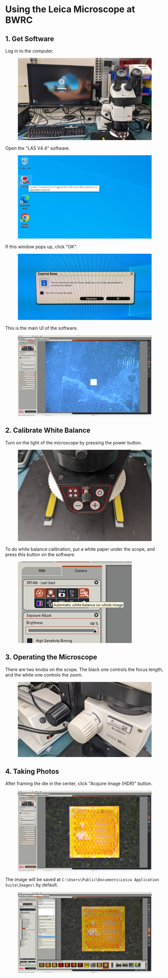 # Using the Leica Microscope at BWRC

## 1. Get Software

Log in to the computer.

<figure><img src="../.gitbook/assets/image (6) (1).png" alt=""><figcaption></figcaption></figure>

Open the "LAS V4.4" software.

<figure><img src="../.gitbook/assets/image (3) (1) (7).png" alt=""><figcaption></figcaption></figure>

If this window pops up, click "OK".

<figure><img src="../.gitbook/assets/image (12) (1).png" alt=""><figcaption></figcaption></figure>



This is the main UI of the software.

<figure><img src="../.gitbook/assets/image (1) (2) (3).png" alt=""><figcaption></figcaption></figure>



## 2. Calibrate White Balance

Turn on the light of the microscope by pressing the power button.

<figure><img src="../.gitbook/assets/image (5) (3).png" alt=""><figcaption></figcaption></figure>



To do white balance calibration, put a white paper under the scope, and press this button on the software.

<figure><img src="../.gitbook/assets/image (2) (2) (5) (1).png" alt=""><figcaption></figcaption></figure>



## 3. Operating the Microscope

There are two knobs on the scope. The black one controls the focus length, and the white one controls the zoom.

<figure><img src="../.gitbook/assets/image (15) (3).png" alt=""><figcaption></figcaption></figure>



## 4. Taking Photos

After framing the die in the center, click "Acquire Image (HDR)" button.

<figure><img src="../.gitbook/assets/image (3) (4).png" alt=""><figcaption></figcaption></figure>

The image will be saved at `C:\Users\Public\Documents\Leica Application Suite\Images\` by default.

<figure><img src="../.gitbook/assets/image (4) (1) (1).png" alt=""><figcaption></figcaption></figure>

